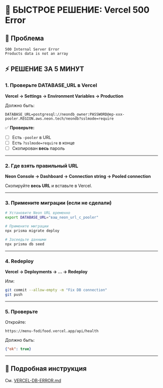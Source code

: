 # 🚨 БЫСТРОЕ РЕШЕНИЕ: Vercel 500 Error

## 🎯 Проблема
```
500 Internal Server Error
Products data is not an array
```

## ⚡ РЕШЕНИЕ ЗА 5 МИНУТ

### 1. Проверьте DATABASE_URL в Vercel

**Vercel → Settings → Environment Variables → Production**

Должно быть:
```env
DATABASE_URL=postgresql://neondb_owner:PASSWORD@ep-xxx-pooler.REGION.aws.neon.tech/neondb?sslmode=require
```

✅ **Проверьте:**
- [ ] Есть `-pooler` в URL
- [ ] Есть `?sslmode=require` в конце
- [ ] Скопирован **весь** пароль

---

### 2. Где взять правильный URL

**Neon Console → Dashboard → Connection string → Pooled connection**

Скопируйте **весь URL** и вставьте в Vercel.

---

### 3. Примените миграции (если не сделали)

```bash
# Установите Neon URL временно
export DATABASE_URL="ваш_neon_url_с_pooler"

# Примените миграции
npx prisma migrate deploy

# Засеедьте данными
npx prisma db seed
```

---

### 4. Redeploy

**Vercel → Deployments → ... → Redeploy**

Или:
```bash
git commit --allow-empty -m "Fix DB connection"
git push
```

---

### 5. Проверьте

Откройте:
```
https://menu-fodifood.vercel.app/api/health
```

Должно быть:
```json
{"ok": true}
```

---

## 📖 Подробная инструкция

См. [VERCEL-DB-ERROR.md](./VERCEL-DB-ERROR.md)
